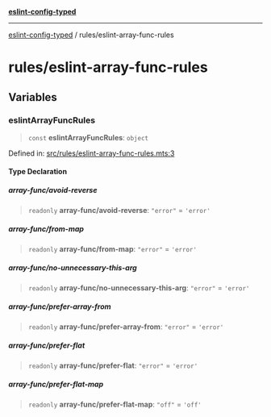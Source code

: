 [**eslint-config-typed**](../README.md)

***

[eslint-config-typed](../README.md) / rules/eslint-array-func-rules

# rules/eslint-array-func-rules

## Variables

### eslintArrayFuncRules

> `const` **eslintArrayFuncRules**: `object`

Defined in: [src/rules/eslint-array-func-rules.mts:3](https://github.com/noshiro-pf/eslint-config-typed/blob/main/src/rules/eslint-array-func-rules.mts#L3)

#### Type Declaration

##### array-func/avoid-reverse

> `readonly` **array-func/avoid-reverse**: `"error"` = `'error'`

##### array-func/from-map

> `readonly` **array-func/from-map**: `"error"` = `'error'`

##### array-func/no-unnecessary-this-arg

> `readonly` **array-func/no-unnecessary-this-arg**: `"error"` = `'error'`

##### array-func/prefer-array-from

> `readonly` **array-func/prefer-array-from**: `"error"` = `'error'`

##### array-func/prefer-flat

> `readonly` **array-func/prefer-flat**: `"error"` = `'error'`

##### array-func/prefer-flat-map

> `readonly` **array-func/prefer-flat-map**: `"off"` = `'off'`
